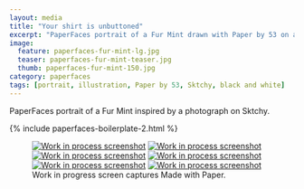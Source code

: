 ```yaml
---
layout: media
title: "Your shirt is unbuttoned"
excerpt: "PaperFaces portrait of a Fur Mint drawn with Paper by 53 on an iPad."
image: 
  feature: paperfaces-fur-mint-lg.jpg
  teaser: paperfaces-fur-mint-teaser.jpg
  thumb: paperfaces-fur-mint-150.jpg
category: paperfaces
tags: [portrait, illustration, Paper by 53, Sktchy, black and white]
---
```


PaperFaces portrait of a Fur Mint inspired by a photograph on Sktchy.

{% include paperfaces-boilerplate-2.html %}

<figure class="third">
	<a href="{{ site.url }}/images/paperfaces-fur-mint-process-1-lg.jpg"><img src="{{ site.url }}/images/paperfaces-fur-mint-process-1-600.jpg" alt="Work in process screenshot"></a>
	<a href="{{ site.url }}/images/paperfaces-fur-mint-process-2-lg.jpg"><img src="{{ site.url }}/images/paperfaces-fur-mint-process-2-600.jpg" alt="Work in process screenshot"></a>
	<a href="{{ site.url }}/images/paperfaces-fur-mint-process-3-lg.jpg"><img src="{{ site.url }}/images/paperfaces-fur-mint-process-3-600.jpg" alt="Work in process screenshot"></a>
	<a href="{{ site.url }}/images/paperfaces-fur-mint-process-4-lg.jpg"><img src="{{ site.url }}/images/paperfaces-fur-mint-process-4-600.jpg" alt="Work in process screenshot"></a>
	<a href="{{ site.url }}/images/paperfaces-fur-mint-process-5-lg.jpg"><img src="{{ site.url }}/images/paperfaces-fur-mint-process-5-600.jpg" alt="Work in process screenshot"></a>
	<a href="{{ site.url }}/images/paperfaces-fur-mint-process-6-lg.jpg"><img src="{{ site.url }}/images/paperfaces-fur-mint-process-6-600.jpg" alt="Work in process screenshot"></a>
	<figcaption>Work in progress screen captures Made with Paper.</figcaption>
</figure>